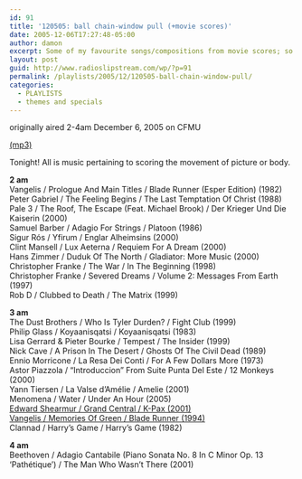 ```yaml
---
id: 91
title: '120505: ball chain-window pull (+movie scores)'
date: 2005-12-06T17:27:48-05:00
author: damon
excerpt: Some of my favourite songs/compositions from movie scores; so not a whole lot of lyrics tonight...
layout: post
guid: http://www.radioslipstream.com/wp/?p=91
permalink: /playlists/2005/12/120505-ball-chain-window-pull/
categories:
  - PLAYLISTS
  - themes and specials
---
```

originally aired 2-4am December 6, 2005 on CFMU

[(mp3)](/radio/slipstream120505.mp3) 

Tonight! All is music pertaining to scoring the movement of picture or body.

**2 am**  
Vangelis / Prologue And Main Titles / Blade Runner (Esper Edition) (1982)  
Peter Gabriel / The Feeling Begins / The Last Temptation Of Christ (1988)  
Pale 3 / The Roof, The Escape (Feat. Michael Brook) / Der Krieger Und Die Kaiserin (2000)  
Samuel Barber / Adagio For Strings / Platoon (1986)  
Sigur Rós / Yfirum / Englar Alheimsins (2000)  
Clint Mansell / Lux Aeterna / Requiem For A Dream (2000)  
Hans Zimmer / Duduk Of The North / Gladiator: More Music (2000)  
Christopher Franke / The War / In The Beginning (1998)  
Christopher Franke / Severed Dreams / Volume 2: Messages From Earth (1997)  
Rob D / Clubbed to Death / The Matrix (1999)

**3 am**  
The Dust Brothers / Who Is Tyler Durden? / Fight Club (1999)  
Philip Glass / Koyaanisqatsi / Koyaanisqatsi (1983)  
Lisa Gerrard & Pieter Bourke / Tempest / The Insider (1999)  
Nick Cave / A Prison In The Desert / Ghosts Of The Civil Dead (1989)  
Ennio Morricone / La Resa Dei Conti / For A Few Dollars More (1973)  
Astor Piazzola / “Introduccion” From Suite Punta Del Este / 12 Monkeys (2000)  
Yann Tiersen / La Valse d’Amélie / Amelie (2001)  
Menomena / Water / Under An Hour (2005)  
[Edward Shearmur / Grand Central / K-Pax (2001)](http://damonmuma.com/wp/2004/10/07/grand-central/)  
[Vangelis / Memories Of Green / Blade Runner (1994)](http://damonmuma.com/wp/2004/11/02/memories-of-green/)  
Clannad / Harry’s Game / Harry’s Game (1982)

**4 am**  
Beethoven / Adagio Cantabile (Piano Sonata No. 8 In C Minor Op. 13 ‘Pathétique’) / The Man Who Wasn’t There (2001)
